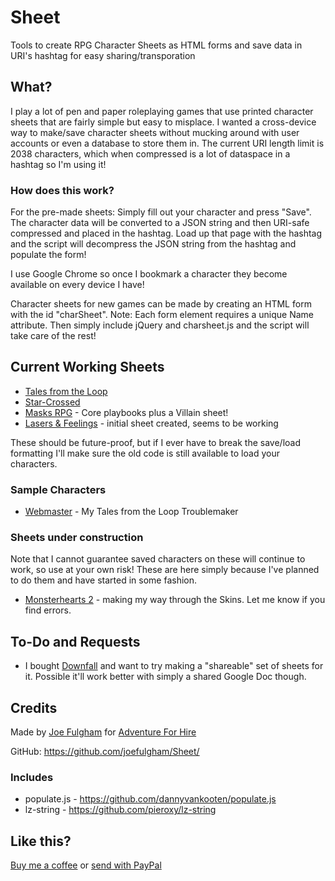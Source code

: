 # Sheet
Tools to create RPG Character Sheets as HTML forms and save data in URI's hashtag for easy sharing/transporation

## What?
I play a lot of pen and paper roleplaying games that use printed character sheets that are fairly simple but easy to misplace. I wanted a cross-device way to make/save character sheets without mucking around with user accounts or even a database to store them in. The current URI length limit is 2038 characters, which when compressed is a lot of dataspace in a hashtag so I'm using it!

### How does this work?
For the pre-made sheets: Simply fill out your character and press "Save". The character data will be converted to a JSON string and then URI-safe compressed and placed in the hashtag. Load up that page with the hashtag and the script will decompress the JSON string from the hashtag and populate the form!

I use Google Chrome so once I bookmark a character they become available on every device I have!

Character sheets for new games can be made by creating an HTML form with the id "charSheet". Note: Each form element requires a unique Name attribute. Then simply include jQuery and charsheet.js and the script will take care of the rest!

## Current Working Sheets
* [Tales from the Loop](https://sheet.adventureforhire.com/loop/) 
* [Star-Crossed](https://sheet.adventureforhire.com/starcrossed)
* [Masks RPG](masks/) - Core playbooks plus a Villain sheet!
* [Lasers & Feelings](https://sheet.adventureforhire.com/lf/) - initial sheet created, seems to be working

These should be future-proof, but if I ever have to break the save/load formatting I'll make sure the old code is still available to load your characters. 

### Sample Characters
* [Webmaster](https://sheet.adventureforhire.com/masks/janus/#N4IgxgFghgTgclAtgUxALhAdWQI0VAZwBdkYQAaEGZKAGwRXRACkB7ZAAgDEBXWgc2iIK4aDAAKrGERhQAlkQCqAJQCSTCESIAHAmgD0+ghGTIiAOigATAG7IAdkR7UAZlIhzq5sK0T78BADWBPpy+PzIIfoA7rgBJDAAtABW7C58gkiJBNpyVqQErPZQ5sna-CIR9vkwBEz49iKyYKgYmB4kImC0rEQe9hUYOFJyAxzdvf0VlD7EPIwYcj72S+Osc4yUAYFM6bS0HFZyBPw8x6iUUDi0cjdEAJ4A8vbIj9pEckVMyqz5jmuOGCsWgiK63BT3AAq0VYTGGLw4VVIUA+RXIHDs9l86KkHFiODql2u4Ie0NYb1RjTauEJIDBd3uXDkdiYYW06wIcmunEQrBwJPuXTEABEoANSEwAAxC2BcahQHYYaUzMQAZSgNk+ZCVMpgqp42lIWqluoAsjxqmLWiAAMwiHBQMDBIhSJ4vJiqiBSIi0e4cKAuBIcVR4wgcflaBzhv1QDiyI6sR0fOyHMIOTlFOh43BgWTRWikdEujjEVjaDh9TgIABexwrEHlJBWY0QfpcMDkDisBHM9sdztdZKYkNYHECpnLrY47c71QIJYDnHbvg4NbkcbMHZwPEpvcoDqdpZgUIbpiYpr9vOE+-7R8ZrGcTDXBHR26IeK941gkQ-KPryD9PpRkCAB+PtDxdY8mRZDBIRMNs5EEd9nzxBQIA4TYQBcTxiBHCJK21EA4M4YVkG0Hd7kSU0oHuXFWBcf9xghABCbggUQVcoFrAhmKaZBaBRT57GMORtGea0+IEykRO0IcMBEUYXFoHgHBaOBekiJgRF5OxxOHEwOGooJtMIQJIXuQ0PQNI0pG01g7C4B9CNNW4rESBoXmoKw7LsVU5AADyYUVxSBHh53xEQ+RufhBKKPTYOQSASwNdlpEi4kYspOSQD8-gVmwsAxXfSYJUoKLENi+w4Ooa1xBo0Z+HDW5aFpAhEuoD4rHUkg6gwENChQD4UHnaAU2LIgFU4EgkoIFLvQ3ABHFTiHCjwCw4UZGMQPIrHW+jp0QzQGvDaxER4e4eMigjTXszSMAAQXsDhkH8mQoESI4UGEoSszoWcOAAHRAfFcygfNSCB8NEqQThHTAPIHAm-Y-Re9k2qsCtR1jJaivmONrDkSrnv8w0Oy+99kjC98wzYTheAEIRQ3nA0rEEsZK2J0m00cABycKaQUZBzA4YjDnuY6QbzAsYDWOhIhaDHRmLWM2u2xJtAgC6lizNwYA4sUMYjDhafRMJt2OjwOOiNCNqIecXCKwgPjAf1+TuTsewBmAAfsL2fewPAndIL8noIa2xgNit+LI+a6CKRr8QBF4wGkjhEkScNJg4Dx51YaInsjvp1k4IobheVi4LrQqnpwThkDQ4ONa1wqDlxTlEG0X1-Q4UmWneISSw8QNMY4EqZc7x0f01WMOdURxSBeCwRfgkP-Ra0crFHRO5hcBibnHCtOx75Ay3Wg1ewAXyAA) - My Tales from the Loop Troublemaker

### Sheets under construction
Note that I cannot guarantee saved characters on these will continue to work, so use at your own risk! These are here simply because I've planned to do them and have started in some fashion.
* [Monsterhearts 2](https://sheet.adventureforhire.com/monsterhearts) - making my way through the Skins. Let me know if you find errors.

## To-Do and Requests
* I bought [Downfall](http://lessthanthreegames.com/downfall/) and want to try making a "shareable" set of sheets for it. Possible it'll work better with simply a shared Google Doc though.

## Credits
Made by [Joe Fulgham](https://joefulgham.com/) for [Adventure For Hire](https://adventureforhire.com/)

GitHub: https://github.com/joefulgham/Sheet/

### Includes 
* populate.js - https://github.com/dannyvankooten/populate.js
* lz-string - https://github.com/pieroxy/lz-string

## Like this?
[Buy me a coffee](https://ko-fi.com/joefulgham) or [send with PayPal](https://paypal.me/joefulgham)
